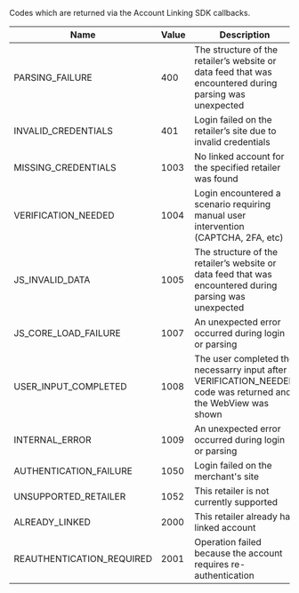 Codes which are returned via the Account Linking SDK callbacks.

| Name     | Value | Description                                                                                                     |
|----------|-------|-----------------------------------------------------------------------------------------------------------------|
|PARSING_FAILURE| 400   | The structure of the retailer’s website or data feed that was encountered during parsing was unexpected         |
|INVALID_CREDENTIALS| 401  | Login failed on the retailer’s site due to invalid credentials                                                  |
|MISSING_CREDENTIALS| 1003  | No linked account for the specified retailer was found                                                          |
|VERIFICATION_NEEDED| 1004  | Login encountered a scenario requiring manual user intervention (CAPTCHA, 2FA, etc)                             |
|JS_INVALID_DATA| 1005  | The structure of the retailer’s website or data feed that was encountered during parsing was unexpected         |
|JS_CORE_LOAD_FAILURE| 1007  | An unexpected error occurred during login or parsing                                                            |
|USER_INPUT_COMPLETED| 1008  | The user completed the necessarry input after a VERIFICATION_NEEDED code was returned and the WebView was shown |
|INTERNAL_ERROR| 1009  | An unexpected error occurred during login or parsing                                                            |
|AUTHENTICATION_FAILURE| 1050  | Login failed on the merchant's site                                                                             |
|UNSUPPORTED_RETAILER| 1052  | This retailer is not currently supported                                                                        |
|ALREADY_LINKED| 2000  | This retailer already has linked account                                                                        |
|REAUTHENTICATION_REQUIRED| 2001  | Operation failed because the account requires re-authentication                                                 |
